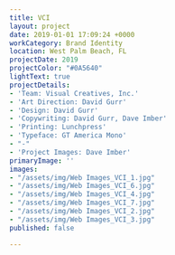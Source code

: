 ```yaml
---
title: VCI
layout: project
date: 2019-01-01 17:09:24 +0000
workCategory: Brand Identity
location: West Palm Beach, FL
projectDate: 2019
projectColor: "#0A5640"
lightText: true
projectDetails:
- 'Team: Visual Creatives, Inc.'
- 'Art Direction: David Gurr'
- 'Design: David Gurr'
- 'Copywriting: David Gurr, Dave Imber'
- 'Printing: Lunchpress'
- 'Typeface: GT America Mono'
- "-"
- 'Project Images: Dave Imber'
primaryImage: ''
images:
- "/assets/img/Web Images_VCI_1.jpg"
- "/assets/img/Web Images_VCI_6.jpg"
- "/assets/img/Web Images_VCI_4.jpg"
- "/assets/img/Web Images_VCI_7.jpg"
- "/assets/img/Web Images_VCI_2.jpg"
- "/assets/img/Web Images_VCI_3.jpg"
published: false

---
```

